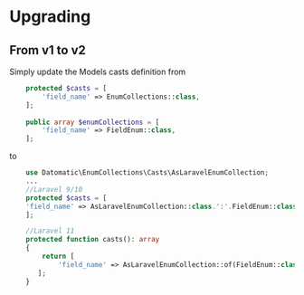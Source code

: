# Upgrading

## From v1 to v2

Simply update the Models casts definition from

```php
    protected $casts = [
        'field_name' => EnumCollections::class,
    ];
    
    public array $enumCollections = [
        'field_name' => FieldEnum::class,
    ];
```
to
```php
    use Datomatic\EnumCollections\Casts\AsLaravelEnumCollection;
    ...
    //Laravel 9/10
    protected $casts = [
    'field_name' => AsLaravelEnumCollection::class.':'.FieldEnum::class,
    ];

    //Laravel 11
    protected function casts(): array
    {
        return [
            'field_name' => AsLaravelEnumCollection::of(FieldEnum::class),
       ];
    }
```

